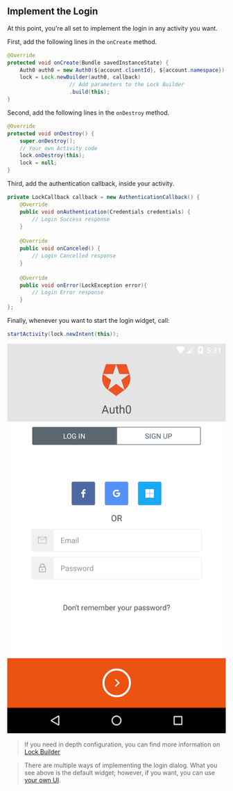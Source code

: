 ## Implement the Login

At this point, you're all set to implement the login in any activity you want.

First, add the following lines in the `onCreate` method.

```java
@Override
protected void onCreate(Bundle savedInstanceState) {
    Auth0 auth0 = new Auth0(${account.clientId}, ${account.namespace});
    lock = Lock.newBuilder(auth0, callback)
                    // Add parameters to the Lock Builder
                    .build(this);
}
```

Second, add the following lines in the `onDestroy` method.

```java
@Override
protected void onDestroy() {
    super.onDestroy();
    // Your own Activity code
    lock.onDestroy(this);
    lock = null;
}
```

Third, add the authentication callback, inside your activity.

```java
private LockCallback callback = new AuthenticationCallback() {
    @Override
    public void onAuthentication(Credentials credentials) {
        // Login Success response
    }

    @Override
    public void onCanceled() {
        // Login Cancelled response
    }

    @Override
    public void onError(LockException error){
        // Login Error response
    }
};
```

Finally, whenever you want to start the login widget, call:

```java
startActivity(lock.newIntent(this));
```

<div class="phone-mockup"><img src="/media/articles/libraries/lock-android/login.png" alt="Mobile example screenshot"/></div>

> If you need in depth configuration, you can find more information on [Lock Builder](/libraries/lock-android#lock-builder)

> There are multiple ways of implementing the login dialog. What you see above is the default widget; however, if you want, you can use [your own UI](02-custom-login).